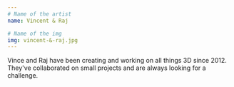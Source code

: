 ```yaml
---
# Name of the artist
name: Vincent & Raj

# Name of the img
img: vincent-&-raj.jpg
---
```


Vince and Raj have been creating and working on all things 3D since 2012. They've collaborated on small projects and are always looking for a challenge. 